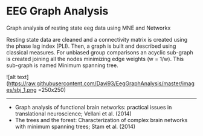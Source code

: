 # EEG Graph Analysis
Graph analysis of resting state eeg data using MNE and Networkx

Resting state data are cleaned and a connectivity matrix is created using the phase lag index (PLI).
Then, a graph is built and described using classical measures. For unbiased group comparisons an acyclic sub-graph is created joining all the nodes minimizing edge weights (w = 1/w). This sub-graph is named Minimum spanning tree.




![alt text](https://raw.githubusercontent.com/Davi93/EegGraphAnalysis/master/images/sbj_1.png =250x250)






-----
- Graph analysis of functional brain networks: practical issues in translational neuroscience; Vellani et al. (2014)
- The trees and the forest: Characterization of complex brain networks with minimum spanning trees; Stam et al. (2014)
